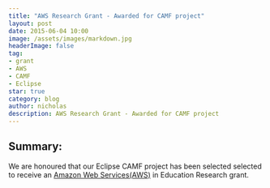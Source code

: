 ```yaml
---
title: "AWS Research Grant - Awarded for CAMF project"
layout: post
date: 2015-06-04 10:00
image: /assets/images/markdown.jpg
headerImage: false
tag:
- grant
- AWS
- CAMF
- Eclipse
star: true
category: blog
author: nicholas
description: AWS Research Grant - Awarded for CAMF project
---
```


## Summary:
We are honoured that our Eclipse CAMF project has been selected
selected to receive an [Amazon Web Services(AWS)](https://aws.amazon.com/grants/)
in Education Research grant.
